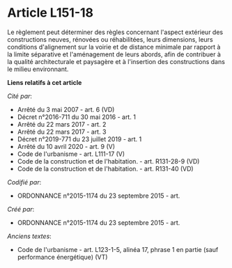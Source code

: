# Article L151-18

Le règlement peut déterminer des règles concernant l'aspect extérieur des constructions neuves, rénovées ou réhabilitées,
leurs dimensions, leurs conditions d'alignement sur la voirie et de distance minimale par rapport à la limite séparative et
l'aménagement de leurs abords, afin de contribuer à la qualité architecturale et paysagère et à l'insertion des constructions
dans le milieu environnant.

**Liens relatifs à cet article**

_Cité par_:

  - Arrêté du 3 mai 2007 - art. 6 (VD)
  - Décret n°2016-711 du 30 mai 2016 - art. 1
  - Arrêté du 22 mars 2017 - art. 2
  - Arrêté du 22 mars 2017 - art. 3
  - Décret n°2019-771 du 23 juillet 2019 - art. 1
  - Arrêté du 10 avril 2020 - art. 9 (V)
  - Code de l'urbanisme - art. L111-17 (V)
  - Code de la construction et de l'habitation. - art. R131-28-9 (VD)
  - Code de la construction et de l'habitation. - art. R131-40 (VD)

_Codifié par_:

  - ORDONNANCE n°2015-1174 du 23 septembre 2015 - art.

_Créé par_:

  - ORDONNANCE n°2015-1174 du 23 septembre 2015 - art.

_Anciens textes_:

  - Code de l'urbanisme - art. L123-1-5, alinéa 17, phrase 1 en partie (sauf performance énergétique)  (VT)
